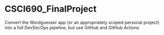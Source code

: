 # CSCI690_FinalProject
Convert the Wordguesser app (or an appropriately scoped personal project) into a full DevSecOps pipeline, but use GitHub and GitHub Actions
